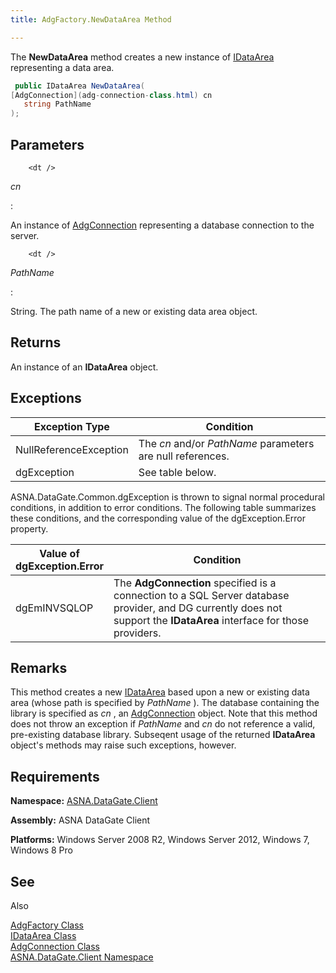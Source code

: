 ```yaml
---
title: AdgFactory.NewDataArea Method

---
```


The **NewDataArea** method creates a new instance of [IDataArea](idataarea-class.html) representing a data area.

```cs
 public IDataArea NewDataArea(
[AdgConnection](adg-connection-class.html) cn
   string PathName
);
```


## Parameters


        <dt />


*cn* 
<dl>
: 

An instance of [AdgConnection](adg-connection-class.html) representing a database connection to the server.

        <dt />
</dl>

*PathName* 
<dl>
: 

String. The path name of a new or existing data area object.

</dl>

## Returns

An instance of an **IDataArea** object.
## Exceptions



| Exception Type | Condition |
| ---- | ---- |
| NullReferenceException | The *cn* and/or *PathName* parameters are null references. |
| dgException | See table below. |



ASNA.DataGate.Common.dgException is thrown to signal normal procedural conditions, in addition to error conditions. The following table summarizes these conditions, and the corresponding value of the dgException.Error property.


| Value of 								<br /> 								dgException.Error | Condition |
| ---- | ---- |
| dgEmINVSQLOP | The **AdgConnection** specified is a connection to a SQL Server database provider, and DG currently does not support the **IDataArea** interface for those providers. |



## Remarks

This method creates a new [IDataArea](idataarea-class.html) based upon a new or existing data area (whose path is specified by *PathName* ). The database containing the library is specified as *cn* , an [ AdgConnection](adg-connection-class-state-property.html) object. Note that this method does not throw an exception if *PathName* and *cn* do not reference a valid, pre-existing database library. Subseqent usage of the returned **IDataArea** object's methods may raise such exceptions, however. 
## Requirements

<span> **Namespace:** [ASNA.DataGate.Client](datagate-client-namespace.html) </span> 

<span> **Assembly:** ASNA DataGate Client</span> 

<span> **Platforms:** Windows Server 2008 R2, Windows Server 2012, Windows 7, Windows 8</span> Pro
## See 
Also


[AdgFactory Class](adg-factory-class.html)
      <br />
[IDataArea Class](idataarea-class.html)
      <br />
[AdgConnection Class](adg-connection-class.html)
      <br />
[ASNA.DataGate.Client Namespace](datagate-client-namespace.html)

